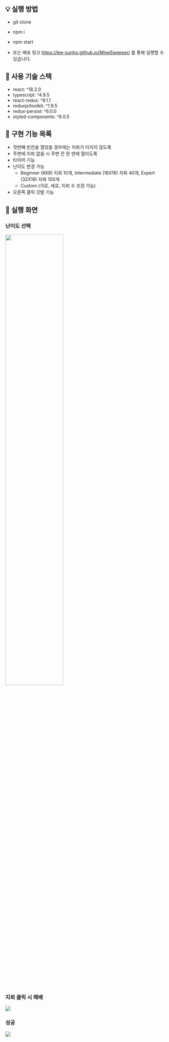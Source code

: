 ## **💡 실행 방법**

- git clone
- npm i
- npm start

- 또는 배포 링크 https://lee-sunho.github.io/MineSweeper/ 를 통해 실행할 수 있습니다.

## **🔨 사용 기술 스택**

- react: ^18.2.0
- typescript: ^4.9.5
- react-redux: ^8.1.1
- reduxjs/toolkit: ^1.9.5
- redux-persist: ^6.0.0
- styled-components: ^6.0.5

## **🚀 구현 기능 목록**

- 첫번째 빈칸을 열었을 경우에는 지뢰가 터지지 않도록
- 주변에 지뢰 없을 시 주변 칸 한 번에 열리도록
- 타이머 기능
- 난이도 변경 가능
  - Beginner (8X8) 지뢰 10개, Intermediate (16X16) 지뢰 40개, Expert (32X16) 지뢰 100개
  - Custom (가로, 세로, 지뢰 수 조정 가능)
- 오른쪽 클릭 깃발 기능

## 🚀 실행 화면

### **난이도 선택** <br />

<img width="60%" src="https://github.com/Lee-Sunho/MineSweeper/assets/69356432/2e930251-c7d4-4321-8937-9b939c63cb13">

### **지뢰 클릭 시 패배** <br />

<img src="https://github.com/Lee-Sunho/MineSweeper/assets/69356432/8d32c2e7-9f5d-4743-9887-e6b70ff81060">

### **성공** <br />

<img src="https://github.com/Lee-Sunho/MineSweeper/assets/69356432/220e7ef9-42f8-40c8-93d1-2dedae286b83">
